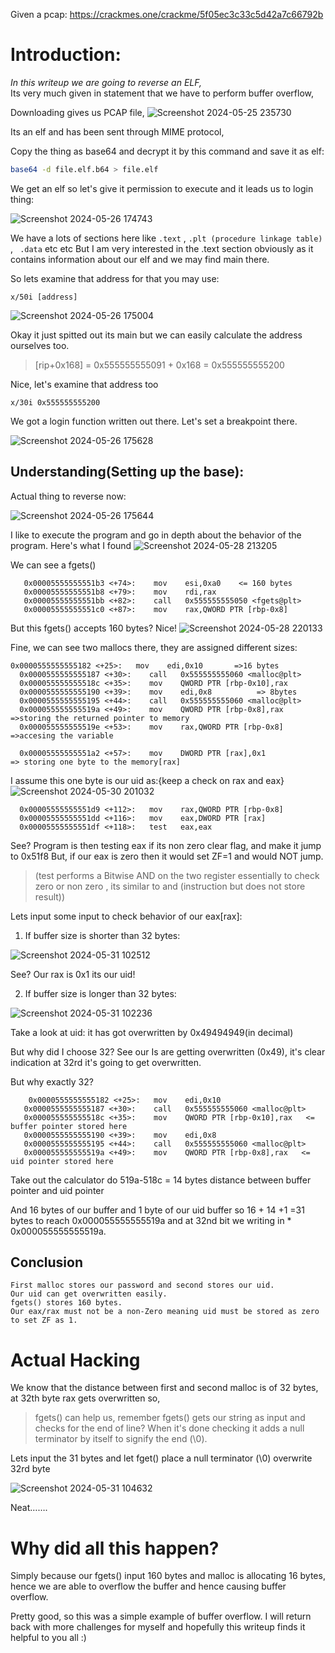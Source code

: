 Given a pcap: https://crackmes.one/crackme/5f05ec3c33c5d42a7c66792b


# Introduction:

_In this writeup we are going to reverse an ELF,_  
Its very much given in statement that we have to perform buffer overflow,

Downloading gives us PCAP file,
![Screenshot 2024-05-25 235730](https://github.com/nastyax0/writeups/assets/155380112/513eb03b-3a59-4461-94ac-b40c7fd46c20)

 
Its an elf and has been sent through MIME protocol, 

Copy the thing as base64 and decrypt it by this command and save it as elf: 
```bash
base64 -d file.elf.b64 > file.elf
```

We get an elf so let's give it permission to execute and it leads us to login thing:
 
![Screenshot 2024-05-26 174743](https://github.com/nastyax0/writeups/assets/155380112/e34b5eec-4b71-4de7-9810-267f7c707654)

We have a lots of sections here like `.text` , `.plt (procedure linkage table)` , ` .data` etc etc
But I am very interested in the .text section obviously as it contains information about our elf and we may find main there.
 
So lets examine that address for that you may use:
```assembly
x/50i [address]
```
![Screenshot 2024-05-26 175004](https://github.com/nastyax0/writeups/assets/155380112/55ed36a2-2b19-430b-9099-b2576511d077)

 
Okay it just spitted out its main but we can easily calculate the address ourselves too.
>[rip+0x168]  = 0x555555555091 + 0x168 = 0x555555555200 

Nice, let's examine that address too 
```assembly
x/30i 0x555555555200
```
We got a login function written out there. Let's set a breakpoint there.
 


![Screenshot 2024-05-26 175628](https://github.com/nastyax0/writeups/assets/155380112/3fbf8254-80e3-4040-942b-02788fbb188f)

## Understanding(Setting up the base):


Actual thing to reverse now:

 ![Screenshot 2024-05-26 175644](https://github.com/nastyax0/writeups/assets/155380112/6df69213-1940-4d5f-b6c2-950f5491d611)


I like to execute the program and go in depth about the behavior of the program. Here's what I found
 ![Screenshot 2024-05-28 213205](https://github.com/nastyax0/writeups/assets/155380112/b46fcc63-ff52-4499-aaac-25528f70833c)

We can see a fgets()
```assembly
   0x00005555555551b3 <+74>:	mov    esi,0xa0    <= 160 bytes
   0x00005555555551b8 <+79>:	mov    rdi,rax
   0x00005555555551bb <+82>:	call   0x555555555050 <fgets@plt>
   0x00005555555551c0 <+87>:	mov    rax,QWORD PTR [rbp-0x8]
```
But this fgets() accepts 160 bytes? Nice!
![Screenshot 2024-05-28 220133](https://github.com/nastyax0/writeups/assets/155380112/0ad28fbf-6320-4881-8a12-dc2b5e0e261f)

Fine, we can see two mallocs there, they are assigned different sizes:
 ```assembly
0x0000555555555182 <+25>:	mov    edi,0x10       =>16 bytes 
   0x0000555555555187 <+30>:	call   0x555555555060 <malloc@plt>
   0x000055555555518c <+35>:	mov    QWORD PTR [rbp-0x10],rax
   0x0000555555555190 <+39>:	mov    edi,0x8          => 8bytes
   0x0000555555555195 <+44>:	call   0x555555555060 <malloc@plt>
   0x000055555555519a <+49>:	mov    QWORD PTR [rbp-0x8],rax          =>storing the returned pointer to memory
   0x000055555555519e <+53>:	mov    rax,QWORD PTR [rbp-0x8]         =>accesing the variable
 
   0x00005555555551a2 <+57>:	mov    DWORD PTR [rax],0x1                => storing one byte to the memory[rax]
   ```


I assume this one byte is our uid as:{keep a check on rax and eax}
![Screenshot 2024-05-30 201032](https://github.com/nastyax0/writeups/assets/155380112/acb77ca9-b664-4d83-ac52-4cefba5a3439)


 ```assembly
   0x00005555555551d9 <+112>:	mov    rax,QWORD PTR [rbp-0x8]
   0x00005555555551dd <+116>:	mov    eax,DWORD PTR [rax]
   0x00005555555551df <+118>:	test   eax,eax
```

See? Program is then testing eax if its non zero clear flag, and make it jump to 0x51f8
But, if our eax is zero then it would set ZF=1 and would NOT jump.

>(test performs a Bitwise AND on the two register essentially to check zero or non zero , its similar to and (instruction but does not store result))

Lets input some input to check behavior of our eax[rax]:
1)	If buffer size is shorter than 32 bytes:

 
![Screenshot 2024-05-31 102512](https://github.com/nastyax0/writeups/assets/155380112/0f2ab002-07cf-4e3a-aacb-cd1a27166f46)


See? Our rax is 0x1 its our uid!

2)	If buffer size is longer than 32 bytes:

             
 ![Screenshot 2024-05-31 102236](https://github.com/nastyax0/writeups/assets/155380112/9ca87266-3e9e-48b3-86dd-f38b9db28390)


Take a look at uid: it has got overwritten by 0x49494949(in decimal)

But why did I choose 32? See our Is are getting overwritten (0x49), it's clear indication at 32rd it's going to get overwritten.

But why exactly 32? 
```assembly
    0x0000555555555182 <+25>:	mov    edi,0x10
   0x0000555555555187 <+30>:	call   0x555555555060 <malloc@plt>
   0x000055555555518c <+35>:	mov    QWORD PTR [rbp-0x10],rax   <= buffer pointer stored here
   0x0000555555555190 <+39>:	mov    edi,0x8
   0x0000555555555195 <+44>:	call   0x555555555060 <malloc@plt>
   0x000055555555519a <+49>:	mov    QWORD PTR [rbp-0x8],rax   <= uid pointer stored here
```
Take out the calculator do 519a-518c = 14 bytes distance between buffer pointer and uid pointer

And 16 bytes of our buffer and 1 byte of our uid buffer so 16 + 14 +1 =31 bytes to reach 0x000055555555519a and at 32nd bit we writing in * 0x000055555555519a.






## Conclusion
	First malloc stores our password and second stores our uid.
	Our uid can get overwritten easily.
	fgets() stores 160 bytes.
	Our eax/rax must not be a non-Zero meaning uid must be stored as zero to set ZF as 1.

# Actual Hacking
We know that the distance between first and second malloc is of 32 bytes, at 32th byte rax gets overwritten so,  

>fgets() can help us, remember fgets() gets our string as input and checks for the end of line? When it's done checking it adds a null terminator by itself to signify the end (\0).

Lets input the 31 bytes and let fget() place a null terminator (\0) overwrite 32rd byte

 ![Screenshot 2024-05-31 104632](https://github.com/nastyax0/writeups/assets/155380112/8af8b2f6-f7b8-41ea-a9cd-ee402415950a)


Neat…….

# Why did all this happen?
Simply because our fgets() input 160 bytes and malloc is allocating 16 bytes, hence we are able to overflow the buffer and hence causing buffer overflow.


Pretty good, so this was a simple example of buffer overflow. I will return back with more challenges for myself and hopefully this writeup finds it helpful to you all :) 

